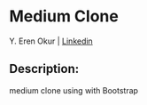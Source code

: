 # Medium Clone

Y. Eren Okur
| [Linkedin](https://www.linkedin.com/in/eren0kur/)


## Description:

medium clone using with Bootstrap 
